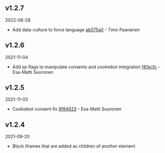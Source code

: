## v1.2.7

2022-06-28

-   Add data-culture to force language [ab575a0](https://github.com/valu-digital/npm-packages/commit/ab575a0) - Timo Paananen

## v1.2.6

2021-11-04

-   Add qs flags to manipulate consents and cookiebot integration [f81ecfc](https://github.com/valu-digital/npm-packages/commit/f81ecfc) - Esa-Matti Suuronen

## v1.2.5

2021-11-03

-   Cookiebot consent fix [8f84623](https://github.com/valu-digital/npm-packages/commit/8f84623) - Esa-Matti Suuronen

## v1.2.4

2021-09-20

-   Block iframes that are added as children of another element
